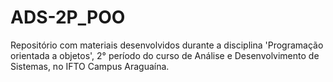 # ADS-2P_POO
Repositório com materiais desenvolvidos durante a disciplina 'Programação orientada a objetos', 2° período do curso de Análise e Desenvolvimento de Sistemas, no IFTO Campus Araguaína.

